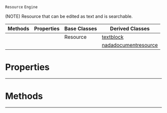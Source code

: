  `Resource` `Engine`



(NOTE) Resource that can be edited as text and is searchable.

|Methods|Properties|Base Classes|Derived Classes|
|---|---|---|---|
| | |Resource|[textblock](https://github.com/zeroengineteam/ZeroDocs/blob/master/code_reference/class_reference/textblock.markdown)|
| | | |[nadadocumentresource](https://github.com/zeroengineteam/ZeroDocs/blob/master/code_reference/class_reference/nadadocumentresource.markdown)|


 #  Properties


---  
 #  Methods


---  
 

 